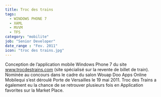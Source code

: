 ```yaml
---
title: Troc des trains
tags:
  - WINDOWS PHONE 7
  - XAML
  - MVVM
  - TFS
category: "mobilite"
job: "Senior Developer"
date_range : "Fev. 2011"
icon: "troc des trains.jpg"
---
```


Conception de l’application mobile Windows Phone 7 du site www.trocdestrains.com (site spécialisé sur la revente de billet de train).
Nominée au concours dans le cadre du salon Wouap Doo Apps Online Mobilequi s’est déroulé Porte de Versailles le 19 mai 2011. Troc des Trains a également eu la chance de se retrouver plusieurs fois en Application favorites sur la Market Place.
